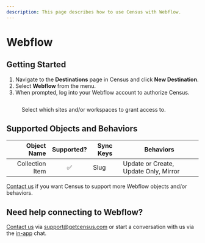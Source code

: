 ```yaml
---
description: This page describes how to use Census with Webflow.
---
```


# Webflow

## Getting Started

1. Navigate to the **Destinations** page in Census and click **New Destination**.
2. Select **Webflow** from the menu.
3. When prompted, log into your Webflow account to authorize Census.

<figure><img src="../.gitbook/assets/webflow.png" alt=""><figcaption><p>Select which sites and/or workspaces to grant access to.</p></figcaption></figure>

## Supported Objects and Behaviors

| **Object Name** | **Supported?** | **Sync Keys** | **Behaviors** |
| --------------: | :------------: | --------------- | ------------- |
| Collection Item | ✅ | Slug | Update or Create, Update Only, Mirror |

[Contact us](mailto:support@getcensus.com) if you want Census to support more Webflow objects and/or behaviors.

## Need help connecting to Webflow?

[Contact us](mailto:support@getcensus.com) via support@getcensus.com or start a conversation with us via the [in-app](https://app.getcensus.com) chat.
